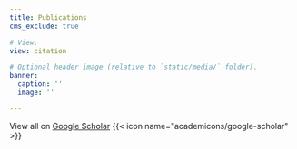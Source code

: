 ```yaml
---
title: Publications   
cms_exclude: true

# View.
view: citation

# Optional header image (relative to `static/media/` folder).
banner:
  caption: ''
  image: ''

---
```

<!-- <div style='text-align: center !important; width: 100%; display: block;'> -->
<!-- <p style='text-align: center !important; margin: 0 auto; display: block; width: 100%;'> -->
View all on <a href='https://scholar.google.com/citations?user=RhThiI8AAAAJ&hl=en' style='text-decoration: underline;'>Google Scholar</a> {{< icon name=\"academicons/google-scholar\" >}}